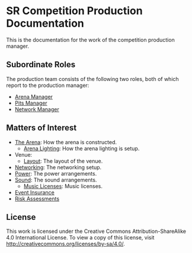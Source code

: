 # SR Competition Production Documentation

This is the documentation for the work of the competition production
manager.

## Subordinate Roles

The production team consists of the following two roles, both of which
report to the production manager:

 * [Arena Manager](roles/arena-manager)
 * [Pits Manager](roles/pits-manager)
 * [Network Manager](roles/network-manager)

## Matters of Interest

 * [The Arena](arena/index): How the arena is constructed.
   * [Arena Lighting](arena/lighting): How the arena lighting is setup.
 * Venue:
    * [Layout](venue/layout): The layout of the venue.
 * [Networking](network): The networking setup.
 * [Power](power): The power arrangements.
 * [Sound](sound): The sound arrangements.
    * [Music Licenses](sound/licenses): Music licenses.
 * [Event Insurance](insurance) 
 * [Risk Assessments](risk-assessments)

## License

This work is licensed under the Creative Commons
Attribution-ShareAlike 4.0 International License. To view a copy of
this license, visit http://creativecommons.org/licenses/by-sa/4.0/.
